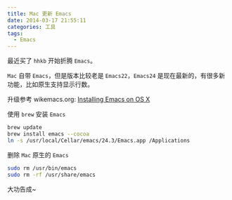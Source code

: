 ```yaml
---
title: Mac 更新 Emacs
date: 2014-03-17 21:55:11
categories: 工具
tags:
  - Emacs
---
```

最近买了 `hhkb` 开始折腾 `Emacs`。

`Mac` 自带 `Emacs`，但是版本比较老是 `Emacs22`，`Emacs24` 是现在最新的，有很多新功能，比如原生支持显示行数。

升级参考 wikemacs.org: [Installing Emacs on OS X](http://wikemacs.org/index.php/Installing_Emacs_on_OS_X)

使用 `brew` 安装 `Emacs`

```sh
brew update  
brew install emacs --cocoa  
ln -s /usr/local/Cellar/emacs/24.3/Emacs.app /Applications  
```

删除 `Mac` 原生的 `Emacs`

```sh
sudo rm /usr/bin/emacs  
sudo rm -rf /usr/share/emacs  
```

大功告成~